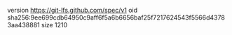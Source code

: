 version https://git-lfs.github.com/spec/v1
oid sha256:9ee699cdb64950c9aff6f5a6b6656baf25f7217624543f5566d43783aa438881
size 1210
